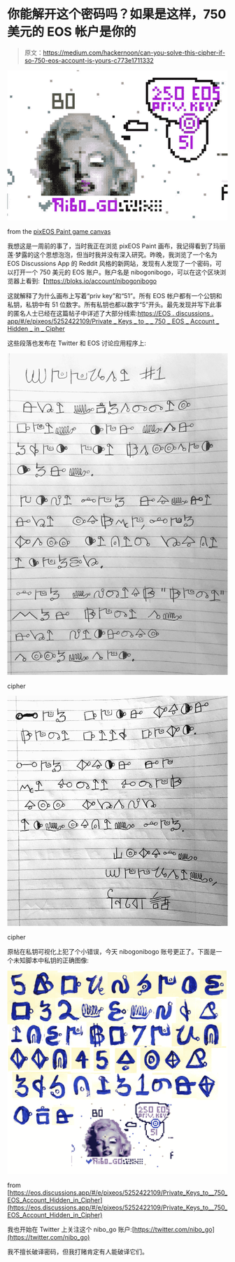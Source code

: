 # 你能解开这个密码吗？如果是这样，750 美元的 EOS 帐户是你的

> 原文：<https://medium.com/hackernoon/can-you-solve-this-cipher-if-so-750-eos-account-is-yours-c773e1711332>

![](img/0de3393791492dc46805f1b21551cebb.png)

from the [pixEOS Paint game canvas](https://paint.pixeos.art/)

我想这是一周前的事了，当时我正在浏览 pixEOS Paint 画布，我记得看到了玛丽莲·梦露的这个思想泡泡，但当时我并没有深入研究。昨晚，我浏览了一个名为 EOS Discussions App 的 Reddit 风格的新网站，发现有人发现了一个密码，可以打开一个 750 美元的 EOS 账户。账户名是 nibogonibogo，可以在这个区块浏览器上看到:【https://bloks.io/account/nibogonibogo

这就解释了为什么画布上写着“priv key”和“51”。所有 EOS 帐户都有一个公钥和私钥，私钥中有 51 位数字。所有私钥也都以数字“5”开头。最先发现并写下此事的匿名人士已经在这篇帖子中详述了大部分线索:[https://EOS . discussions . app/#/e/pixeos/5252422109/Private _ Keys _ to _ _ 750 _ EOS _ Account _ Hidden _ in _ Cipher](https://eos.discussions.app/#/e/pixeos/5252422109/Private_Keys_to__750_EOS_Account_Hidden_in_Cipher)

这些段落也发布在 Twitter 和 EOS 讨论应用程序上:

![](img/460fb5091fae9aaa38bbe92f20bf0be1.png)

cipher

![](img/3866970278de53a74c11f034bd7799ac.png)

cipher

原帖在私钥可视化上犯了个小错误，今天 nibogonibogo 账号更正了。下面是一个未知脚本中私钥的正确图像:

![](img/ea29571a257fb3211d56c77c4b9118d8.png)

from [https://eos.discussions.app/#/e/pixeos/5252422109/Private_Keys_to__750_EOS_Account_Hidden_in_Cipher](https://eos.discussions.app/#/e/pixeos/5252422109/Private_Keys_to__750_EOS_Account_Hidden_in_Cipher)

我也开始在 Twitter 上关注这个 nibo_go 账户:[https://twitter.com/nibo_go](https://twitter.com/nibo_go)

我不擅长破译密码，但我打赌肯定有人能破译它们。